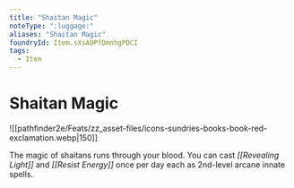 ```yaml
---
title: "Shaitan Magic"
noteType: ":luggage:"
aliases: "Shaitan Magic"
foundryId: Item.sXsAOPfDmnhgPDCI
tags:
  - Item
---
```


# Shaitan Magic
![[pathfinder2e/Feats/zz_asset-files/icons-sundries-books-book-red-exclamation.webp|150]]

The magic of shaitans runs through your blood. You can cast _[[Revealing Light]]_ and _[[Resist Energy]]_ once per day each as 2nd-level arcane innate spells.
